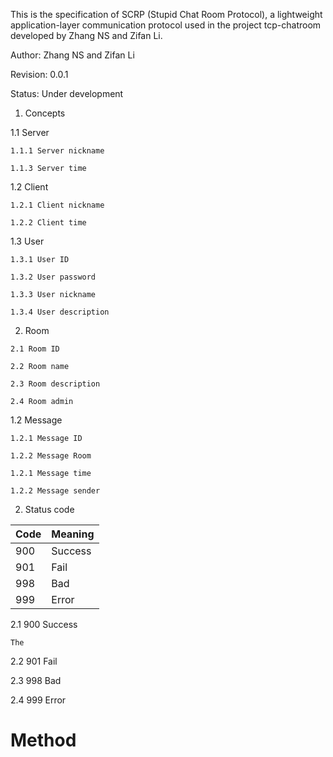 This is the specification of SCRP (Stupid Chat Room Protocol), a lightweight 
application-layer communication protocol used in the project tcp-chatroom 
developed by Zhang NS and Zifan Li.

Author: Zhang NS and Zifan Li

Revision: 0.0.1

Status: Under development

1. Concepts

  1.1 Server

    1.1.1 Server nickname

    1.1.3 Server time

  1.2 Client

    1.2.1 Client nickname

    1.2.2 Client time

  1.3 User

    1.3.1 User ID

    1.3.2 User password

    1.3.3 User nickname

    1.3.4 User description

  2. Room

    2.1 Room ID

    2.2 Room name

    2.3 Room description

    2.4 Room admin

  1.2 Message

    1.2.1 Message ID
    
    1.2.2 Message Room
    
    1.2.1 Message time
    
    1.2.2 Message sender


2. Status code

| Code | Meaning |
| ---- | ------- |
| 900  | Success |
| 901  | Fail    |
| 998  | Bad     |
| 999  | Error   |

  2.1 900 Success

    The 

  2.2 901 Fail

    

  2.3 998 Bad
  
    
  
  2.4 999 Error
  
    



# Method
